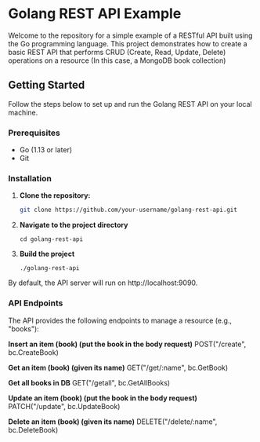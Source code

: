 # Golang REST API Example

Welcome to the repository for a simple example of a RESTful API built using the Go programming language. This project demonstrates how to create a basic REST API that performs CRUD (Create, Read, Update, Delete) operations on a resource (In this case, a MongoDB book collection)

## Getting Started

Follow the steps below to set up and run the Golang REST API on your local machine.

### Prerequisites

- Go (1.13 or later)
- Git

### Installation

1. **Clone the repository:**

   ```bash
   git clone https://github.com/your-username/golang-rest-api.git
   ```
2. **Navigate to the project directory**
   ```
   cd golang-rest-api
   ```
3. **Build the project**
    ```
    ./golang-rest-api
    ```
By default, the API server will run on http://localhost:9090.

### API Endpoints
The API provides the following endpoints to manage a resource (e.g., "books"):

**Insert an item (book) (put the book in the body request)**
POST("/create", bc.CreateBook)

**Get an item (book) (given its name)**
GET("/get/:name", bc.GetBook)

**Get all books in DB**
GET("/getall", bc.GetAllBooks)

**Update an item (book) (put the book in the body request)**
PATCH("/update", bc.UpdateBook)

**Delete an item (book) (given its name)**
DELETE("/delete/:name", bc.DeleteBook)

